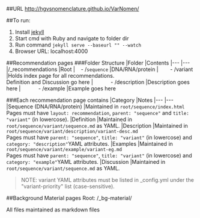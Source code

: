 ##URL
http://hgvsnomenclature.github.io/VarNomen/

##To run:

1. Install [jekyll](http://jekyllrb.com/docs/installation/)
2. Start cmd with Ruby and navigate to folder dir
3. Run command `jekyll serve --baseurl "" --watch`
4. Browser URL: localhost:4000

##Recommendation pages
###Folder Structure
|Folder                                                                                 |Contents
|---                                                                                    |---
|/_recommendations                                                                      |Root
|&nbsp;&nbsp;&nbsp;&nbsp;- /`sequence`                                                  |DNA/RNA/protein
|&nbsp;&nbsp;&nbsp;&nbsp;&nbsp;&nbsp;&nbsp;&nbsp;- /variant                             |Holds index page for all recommendations. <br> Definition and Discussion go here
|&nbsp;&nbsp;&nbsp;&nbsp;&nbsp;&nbsp;&nbsp;&nbsp;&nbsp;&nbsp;&nbsp;&nbsp;- /description |Description goes here
|&nbsp;&nbsp;&nbsp;&nbsp;&nbsp;&nbsp;&nbsp;&nbsp;&nbsp;&nbsp;&nbsp;&nbsp;- /example     |Example goes here

###Each recommendation page contains
|Category                   |Notes
|---                        |---
|Sequence (DNA/RNA/protein) |Maintained in `root/sequence/index.html` <br> Pages must have `layout: recommendation`, `parent: "sequence"` and `title: "variant"` (in lowercose).
|Definition                 |Maintained in `root/sequence/variant/sequence.md` as YAML.
|Description                |Maintained in `root/sequence/variant/description/variant-desc.md` <br> Pages must have `parent: "sequence"`, `title: "variant"` (in lowercose) and `category: "description"`YAML attributes.
|Examples                   |Maintained in `root/sequence/variant/example/variant-eg.md` <br> Pages must have `parent: "sequence"`, `title: "variant"` (in lowercose) and `category: "example"`YAML attributes.
|Discussion                 |Maintained in `root/sequence/variant/sequence.md` as YAML.

>NOTE: variant YAML attributes must be listed in _config.yml under the "variant-priority" list (case-sensitive).

##Background Material pages
Root: /_bg-material/

All files maintained as markdown files